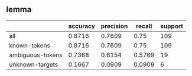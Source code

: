 
## lemma

|                  | accuracy | precision | recall | support |
|------------------|----------|-----------|--------|---------|
| all              | 0.8716   | 0.7609    | 0.75   | 109     |
| known-tokens     | 0.8716   | 0.7609    | 0.75   | 109     |
| ambiguous-tokens | 0.7368   | 0.6154    | 0.5769 | 19      |
| unknown-targets  | 0.1667   | 0.0909    | 0.0909 | 6       |


